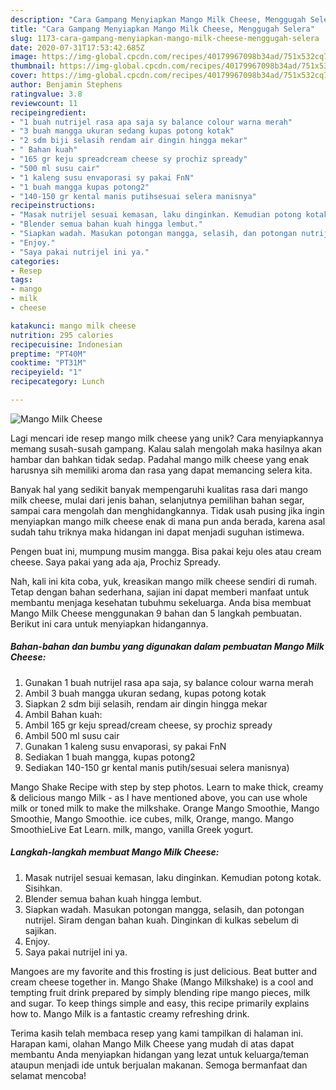 ```yaml
---
description: "Cara Gampang Menyiapkan Mango Milk Cheese, Menggugah Selera"
title: "Cara Gampang Menyiapkan Mango Milk Cheese, Menggugah Selera"
slug: 1173-cara-gampang-menyiapkan-mango-milk-cheese-menggugah-selera
date: 2020-07-31T17:53:42.685Z
image: https://img-global.cpcdn.com/recipes/40179967098b34ad/751x532cq70/mango-milk-cheese-foto-resep-utama.jpg
thumbnail: https://img-global.cpcdn.com/recipes/40179967098b34ad/751x532cq70/mango-milk-cheese-foto-resep-utama.jpg
cover: https://img-global.cpcdn.com/recipes/40179967098b34ad/751x532cq70/mango-milk-cheese-foto-resep-utama.jpg
author: Benjamin Stephens
ratingvalue: 3.8
reviewcount: 11
recipeingredient:
- "1 buah nutrijel rasa apa saja sy balance colour warna merah"
- "3 buah mangga ukuran sedang kupas potong kotak"
- "2 sdm biji selasih rendam air dingin hingga mekar"
- " Bahan kuah"
- "165 gr keju spreadcream cheese sy prochiz spready"
- "500 ml susu cair"
- "1 kaleng susu envaporasi sy pakai FnN"
- "1 buah mangga kupas potong2"
- "140-150 gr kental manis putihsesuai selera manisnya"
recipeinstructions:
- "Masak nutrijel sesuai kemasan, laku dinginkan. Kemudian potong kotak. Sisihkan."
- "Blender semua bahan kuah hingga lembut."
- "Siapkan wadah. Masukan potongan mangga, selasih, dan potongan nutrijel. Siram dengan bahan kuah. Dinginkan di kulkas sebelum di sajikan."
- "Enjoy."
- "Saya pakai nutrijel ini ya."
categories:
- Resep
tags:
- mango
- milk
- cheese

katakunci: mango milk cheese 
nutrition: 295 calories
recipecuisine: Indonesian
preptime: "PT40M"
cooktime: "PT31M"
recipeyield: "1"
recipecategory: Lunch

---
```



![Mango Milk Cheese](https://img-global.cpcdn.com/recipes/40179967098b34ad/751x532cq70/mango-milk-cheese-foto-resep-utama.jpg)

Lagi mencari ide resep mango milk cheese yang unik? Cara menyiapkannya memang susah-susah gampang. Kalau salah mengolah maka hasilnya akan hambar dan bahkan tidak sedap. Padahal mango milk cheese yang enak harusnya sih memiliki aroma dan rasa yang dapat memancing selera kita.

Banyak hal yang sedikit banyak mempengaruhi kualitas rasa dari mango milk cheese, mulai dari jenis bahan, selanjutnya pemilihan bahan segar, sampai cara mengolah dan menghidangkannya. Tidak usah pusing jika ingin menyiapkan mango milk cheese enak di mana pun anda berada, karena asal sudah tahu triknya maka hidangan ini dapat menjadi suguhan istimewa.

Pengen buat ini, mumpung musim mangga. Bisa pakai keju oles atau cream cheese. Saya pakai yang ada aja, Prochiz Spready.


Nah, kali ini kita coba, yuk, kreasikan mango milk cheese sendiri di rumah. Tetap dengan bahan sederhana, sajian ini dapat memberi manfaat untuk membantu menjaga kesehatan tubuhmu sekeluarga. Anda bisa membuat Mango Milk Cheese menggunakan 9 bahan dan 5 langkah pembuatan. Berikut ini cara untuk menyiapkan hidangannya.

<!--inarticleads1-->

##### Bahan-bahan dan bumbu yang digunakan dalam pembuatan Mango Milk Cheese:

1. Gunakan 1 buah nutrijel rasa apa saja, sy balance colour warna merah
1. Ambil 3 buah mangga ukuran sedang, kupas potong kotak
1. Siapkan 2 sdm biji selasih, rendam air dingin hingga mekar
1. Ambil  Bahan kuah:
1. Ambil 165 gr keju spread/cream cheese, sy prochiz spready
1. Ambil 500 ml susu cair
1. Gunakan 1 kaleng susu envaporasi, sy pakai FnN
1. Sediakan 1 buah mangga, kupas potong2
1. Sediakan 140-150 gr kental manis putih/sesuai selera manisnya)


Mango Shake Recipe with step by step photos. Learn to make thick, creamy &amp; delicious mango Milk - as I have mentioned above, you can use whole milk or toned milk to make the milkshake. Orange Mango Smoothie, Mango Smoothie, Mango Smoothie. ice cubes, milk, Orange, mango. Mango SmoothieLive Eat Learn. milk, mango, vanilla Greek yogurt. 

<!--inarticleads2-->

##### Langkah-langkah membuat Mango Milk Cheese:

1. Masak nutrijel sesuai kemasan, laku dinginkan. Kemudian potong kotak. Sisihkan.
1. Blender semua bahan kuah hingga lembut.
1. Siapkan wadah. Masukan potongan mangga, selasih, dan potongan nutrijel. Siram dengan bahan kuah. Dinginkan di kulkas sebelum di sajikan.
1. Enjoy.
1. Saya pakai nutrijel ini ya.


Mangoes are my favorite and this frosting is just delicious. Beat butter and cream cheese together in. Mango Shake (Mango Milkshake) is a cool and tempting fruit drink prepared by simply blending ripe mango pieces, milk and sugar. To keep things simple and easy, this recipe primarily explains how to. Mango Milk is a fantastic creamy refreshing drink. 

Terima kasih telah membaca resep yang kami tampilkan di halaman ini. Harapan kami, olahan Mango Milk Cheese yang mudah di atas dapat membantu Anda menyiapkan hidangan yang lezat untuk keluarga/teman ataupun menjadi ide untuk berjualan makanan. Semoga bermanfaat dan selamat mencoba!
